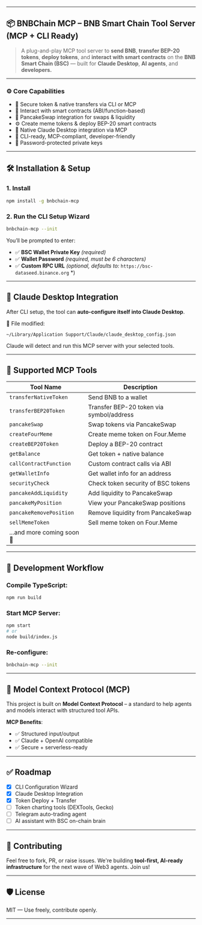 

---

## 📦 BNBChain MCP – BNB Smart Chain Tool Server (MCP + CLI Ready)

> A plug-and-play MCP tool server to **send BNB**, **transfer BEP-20 tokens**, **deploy tokens**, and **interact with smart contracts** on the **BNB Smart Chain (BSC)** — built for **Claude Desktop**, **AI agents**, and **developers.**

---

### ⚙️ Core Capabilities

- 🔐 Secure token & native transfers via CLI or MCP
- 🧱 Interact with smart contracts (ABI/function-based)
- 🔄 PancakeSwap integration for swaps & liquidity
- ⚙️ Create meme tokens & deploy BEP-20 smart contracts
- 🧠 Native Claude Desktop integration via MCP
- 🔧 CLI-ready, MCP-compliant, developer-friendly
- 🔑 Password-protected private keys

---

## 🛠 Installation & Setup

### 1. Install

```bash
npm install -g bnbchain-mcp
```

### 2. Run the CLI Setup Wizard

```bash
bnbchain-mcp --init
```

You’ll be prompted to enter:

- ✅ **BSC Wallet Private Key** *(required)* 
- ✅ **Wallet Password** *(required, must be 6 characters)*
- ✅ **Custom RPC URL** *(optional, defaults to:* `https://bsc-dataseed.binance.org` *)

---

## 🧠 Claude Desktop Integration

After CLI setup, the tool can **auto-configure itself into Claude Desktop**.

📍 File modified:

```
~/Library/Application Support/Claude/claude_desktop_config.json
```

Claude will detect and run this MCP server with your selected tools.

---

## 🔨 Supported MCP Tools

| Tool Name             | Description                              |
|----------------------|------------------------------------------|
| `transferNativeToken` | Send BNB to a wallet                     |
| `transferBEP20Token`  | Transfer BEP-20 token via symbol/address |
| `pancakeSwap`         | Swap tokens via PancakeSwap              |
| `createFourMeme`      | Create meme token on Four.Meme           |
| `createBEP20Token`    | Deploy a BEP-20 contract                 |
| `getBalance`          | Get token + native balance               |
| `callContractFunction`| Custom contract calls via ABI            |
| `getWalletInfo`       | Get wallet info for an address           |
| `securityCheck`       | Check token security of BSC tokens       |
| `pancakeAddLiquidity` | Add liquidity to PancakeSwap             |
| `pancakeMyPosition`   | View your PancakeSwap positions          |
| `pancakeRemovePosition`| Remove liquidity from PancakeSwap        |
| `sellMemeToken`        | Sell meme token on Four.Meme             |
| ...and more coming soon 🔧 |

---

## 🧪 Development Workflow

### Compile TypeScript:
```bash
npm run build
```

### Start MCP Server:
```bash
npm start
# or
node build/index.js
```

### Re-configure:
```bash
bnbchain-mcp --init
```

---

## 📘 Model Context Protocol (MCP)

This project is built on **Model Context Protocol** – a standard to help agents and models interact with structured tool APIs.

**MCP Benefits**:
- ✅ Structured input/output
- ✅ Claude + OpenAI compatible
- ✅ Secure + serverless-ready

---

## ✅ Roadmap

- [x] CLI Configuration Wizard
- [x] Claude Desktop Integration
- [x] Token Deploy + Transfer
- [ ] Token charting tools (DEXTools, Gecko)
- [ ] Telegram auto-trading agent
- [ ] AI assistant with BSC on-chain brain

---

## 🤝 Contributing

Feel free to fork, PR, or raise issues.
We're building **tool-first, AI-ready infrastructure** for the next wave of Web3 agents. Join us!

---

## 🛡️ License

MIT — Use freely, contribute openly.

---
